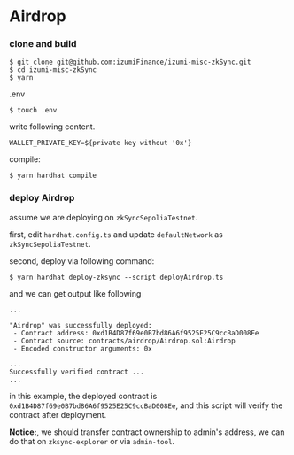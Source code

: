# Airdrop

### clone and build


```
$ git clone git@github.com:izumiFinance/izumi-misc-zkSync.git
$ cd izumi-misc-zkSync
$ yarn
```

.env

```
$ touch .env
```

write following content.

```
WALLET_PRIVATE_KEY=${private key without '0x'}
```

compile:

```
$ yarn hardhat compile
```

### deploy Airdrop

assume we are deploying on `zkSyncSepoliaTestnet`.

first, edit `hardhat.config.ts` and update `defaultNetwork` as `zkSyncSepoliaTestnet`.

second, deploy via following command:
```
$ yarn hardhat deploy-zksync --script deployAirdrop.ts
```

and we can get output like following

```
...

"Airdrop" was successfully deployed:
 - Contract address: 0xd1B4D87f69e0B7bd86A6f9525E25C9ccBaD008Ee
 - Contract source: contracts/airdrop/Airdrop.sol:Airdrop
 - Encoded constructor arguments: 0x

...
Successfully verified contract ...
...
```

in this example, the deployed contract is `0xd1B4D87f69e0B7bd86A6f9525E25C9ccBaD008Ee`, and this script will verify the contract after deployment.

**Notice:**, we should transfer contract ownership to admin's address, we can do that on `zksync-explorer` or via `admin-tool`.